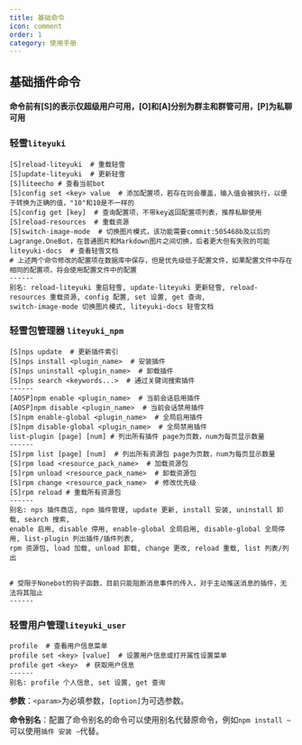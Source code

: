 ```yaml
---
title: 基础命令
icon: comment
order: 1
category: 使用手册
---
```


## 基础插件命令

#### 命令前有[S]的表示仅超级用户可用，[O]和[A]分别为群主和群管可用，[P]为私聊可用

### 轻雪`liteyuki`

```shell
[S]reload-liteyuki  # 重载轻雪
[S]update-liteyuki  # 更新轻雪
[S]liteecho # 查看当前bot
[S]config set <key> value  # 添加配置项，若存在则会覆盖，输入值会被执行，以便于转换为正确的值，"10"和10是不一样的
[S]config get [key]  # 查询配置项，不带key返回配置项列表，推荐私聊使用
[S]reload-resources  # 重载资源
[S]switch-image-mode  # 切换图片模式，该功能需要commit:505468b及以后的Lagrange.OneBot，在普通图片和Markdown图片之间切换，后者更大但有失败的可能
liteyuki-docs  # 查看轻雪文档
# 上述两个命令修改的配置项在数据库中保存，但是优先级低于配置文件，如果配置文件中存在相同的配置项，将会使用配置文件中的配置
------
别名: reload-liteyuki 重启轻雪, update-liteyuki 更新轻雪, reload-resources 重载资源, config 配置, set 设置, get 查询, 
switch-image-mode 切换图片模式, liteyuki-docs 轻雪文档
```

### 轻雪包管理器 `liteyuki_npm`

```shell
[S]nps update  # 更新插件索引
[S]nps install <plugin_name>  # 安装插件
[S]nps uninstall <plugin_name>  # 卸载插件
[S]nps search <keywords...>  # 通过关键词搜索插件
------
[AOSP]npm enable <plugin_name>  # 当前会话启用插件
[AOSP]npm disable <plugin_name>  # 当前会话禁用插件
[S]npm enable-global <plugin_name>  # 全局启用插件
[S]npm disable-global <plugin_name>  # 全局禁用插件
list-plugin [page] [num] # 列出所有插件 page为页数，num为每页显示数量
------
[S]rpm list [page] [num]  # 列出所有资源包 page为页数，num为每页显示数量
[S]rpm load <resource_pack_name>  # 加载资源包
[S]rpm unload <resource_pack_name>  # 卸载资源包
[S]rpm change <resource_pack_name>  # 修改优先级
[S]rpm reload # 重载所有资源包
------
别名: nps 插件商店, npm 插件管理, update 更新, install 安装, uninstall 卸载, search 搜索,
enable 启用, disable 停用, enable-global 全局启用, disable-global 全局停用, list-plugin 列出插件/插件列表,
rpm 资源包, load 加载, unload 卸载, change 更改, reload 重载, list 列表/列出
```

```shell

# 受限于Nonebot的钩子函数，目前只能阻断消息事件的传入，对于主动推送消息的插件，无法将其阻止
------

```

### 轻雪用户管理`liteyuki_user`

```shell
profile  # 查看用户信息菜单
profile set <key> [value]  # 设置用户信息或打开属性设置菜单
profile get <key>  # 获取用户信息
------
别名: profile 个人信息, set 设置, get 查询
```

**参数**：`<param>`为必填参数，`[option]`为可选参数。

**命令别名**：配置了命令别名的命令可以使用别名代替原命令，例如`npm install ~`可以使用`插件 安装 ~`代替。
